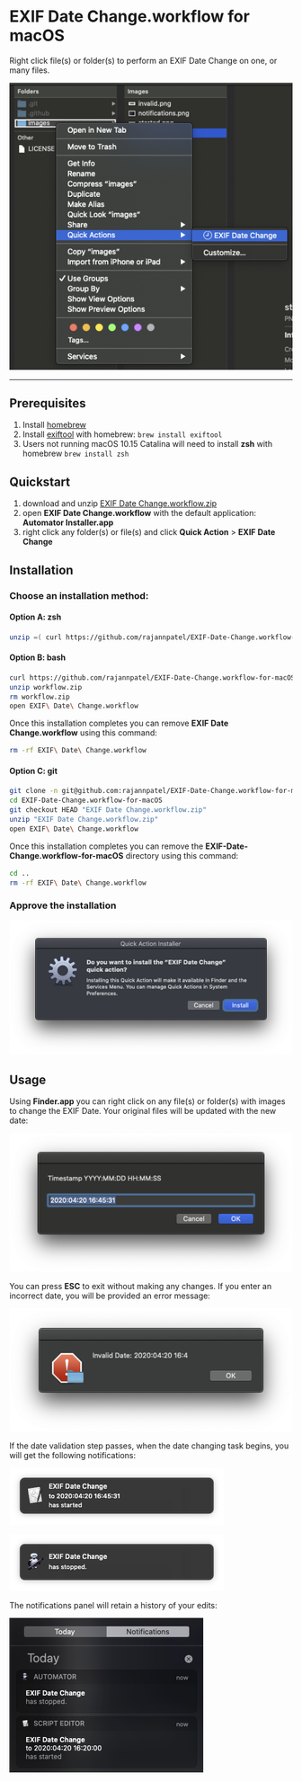 # EXIF Date Change.workflow for macOS

Right click file(s) or folder(s) to perform an EXIF Date Change on one, or many files.

![using EXIF Date Change](./images/right-click-folder.png)

---

## Prerequisites

1. Install [homebrew](https://brew.sh/)
1. Install [exiftool](https://exiftool.org/) with homebrew: `brew install exiftool`
1. Users not running macOS 10.15 Catalina will need to install **zsh** with homebrew `brew install zsh`

## Quickstart

1. download and unzip [EXIF Date Change.workflow.zip](https://github.com/rajannpatel/EXIF-Date-Change.workflow-for-macOS/raw/master/EXIF%20Date%20Change.workflow.zip)
1. open **EXIF Date Change.workflow** with the default application: **Automator Installer.app**
1. right click any folder(s) or file(s) and click **Quick Action** > **EXIF Date Change**

## Installation

### Choose an installation method:

#### Option A: zsh

```zsh
unzip =( curl https://github.com/rajannpatel/EXIF-Date-Change.workflow-for-macOS/raw/master/EXIF%20Date%20Change.workflow.zip -L ) && open EXIF\ Date\ Change.workflow
```

#### Option B: bash

```bash
curl https://github.com/rajannpatel/EXIF-Date-Change.workflow-for-macOS/raw/master/EXIF%20Date%20Change.workflow.zip -L -o workflow.zip
unzip workflow.zip
rm workflow.zip
open EXIF\ Date\ Change.workflow
```

Once this installation completes you can remove **EXIF Date Change.workflow** using this command:

```bash
rm -rf EXIF\ Date\ Change.workflow
```

#### Option C: git

```bash
git clone -n git@github.com:rajannpatel/EXIF-Date-Change.workflow-for-macOS.git --depth 1
cd EXIF-Date-Change.workflow-for-macOS
git checkout HEAD "EXIF Date Change.workflow.zip"
unzip "EXIF Date Change.workflow.zip"
open EXIF\ Date\ Change.workflow
```

Once this installation completes you can remove the **EXIF-Date-Change.workflow-for-macOS** directory using this command:

```bash
cd ..
rm -rf EXIF\ Date\ Change.workflow
```

### Approve the installation

![Installation Prompt](./images/install.png)

## Usage

Using **Finder.app** you can right click on any file(s) or folder(s) with images to change the EXIF Date. Your original files will be updated with the new date:

![choose a date and time through a native macOS prompt](./images/choose-date-time.png)

You can press **ESC** to exit without making any changes. If you enter an incorrect date, you  will be provided an error message:

![native macOS invalid date and time notification](./images/invalid.png)

If the date validation step passes, when the date changing task begins, you will get the following notifications:

![native macOS task begin notification](./images/started.png)

![native macOS task end notification](./images/stopped.png)

The notifications panel will retain a history of your edits:

![native macOS notification history](./images/notifications.png)